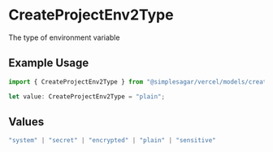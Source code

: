 # CreateProjectEnv2Type

The type of environment variable

## Example Usage

```typescript
import { CreateProjectEnv2Type } from "@simplesagar/vercel/models/createprojectenvop.js";

let value: CreateProjectEnv2Type = "plain";
```

## Values

```typescript
"system" | "secret" | "encrypted" | "plain" | "sensitive"
```